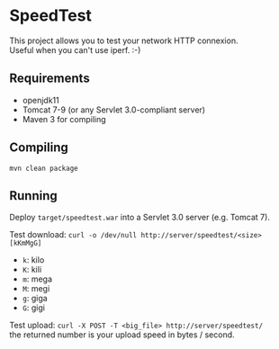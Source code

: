 SpeedTest
=========

This project allows you to test your network HTTP connexion.  
Useful when you can't use iperf. :-)

Requirements
------------
* openjdk11
* Tomcat 7-9 (or any Servlet 3.0-compliant server)
* Maven 3 for compiling

Compiling
---------

	mvn clean package

Running
-------
Deploy `target/speedtest.war` into a Servlet 3.0 server (e.g. Tomcat 7).

Test download:	`curl -o /dev/null http://server/speedtest/<size>[kKmMgG]`

* `k`: kilo  
* `K`: kili  
* `m`: mega  
* `M`: megi  
* `g`: giga  
* `G`: gigi  

Test upload:	`curl -X POST -T <big_file> http://server/speedtest/`  
the returned number is your upload speed in bytes / second.
